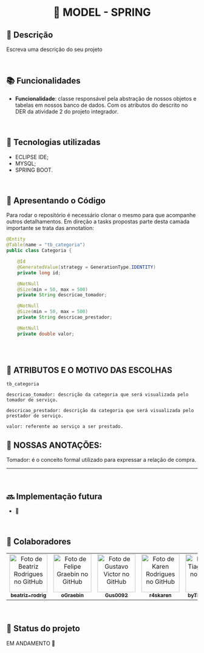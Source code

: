 <h1 align="center">🧡 MODEL - SPRING</h1>

## :memo: Descrição
Escreva uma descrição do seu projeto

<br>

## :books: Funcionalidades
* <b>Funcionalidade</b>: classe responsável pela abstração de nossos objetos e tabelas em nossos banco de dados. Com os atributos do descrito no DER da atividade 2 do projeto integrador.

<br>

## :wrench: Tecnologias utilizadas
* ECLIPSE IDE;
* MYSQL;
* SPRING BOOT.

<br>

## :rocket: Apresentando o Código
Para rodar o repositório é necessário clonar o mesmo para que acompanhe outros detalhamentos. Em direção a tasks propostas parte desta camada importante se trata das annotation:
~~~Java
@Entity
@Table(name = "tb_categoria")
public class Categoria {

	@Id
	@GeneratedValue(strategy = GenerationType.IDENTITY)
	private long id;

	@NotNull
	@Size(min = 50, max = 500)
	private String descricao_tomador;

	@NotNull
	@Size(min = 50, max = 500)
	private String descricao_prestador;

	@NotNull
	private double valor;
  
~~~

<br>

## 🚥 ATRIBUTOS E O MOTIVO DAS ESCOLHAS

```
tb_categoria

descricao_tomador: descrição da categoria que será visualizada pelo tomador de serviço.

descricao_prestador: descrição da categoria que será visualizada pelo prestador de serviço.

valor: referente ao serviço a ser prestado.

```

## 🔺 NOSSAS ANOTAÇÕES:

 Tomador: é o conceito formal utilizado para expressar a relação de compra.
<br>

<hr size = "2"</hr>

<br>

## :soon: Implementação futura
* 🚧

<br>

## :handshake: Colaboradores
<table>
  <tr>
    <td align="center">
      <a href="https://github.com/beatriz-rodrig">
        <img src="https://avatars.githubusercontent.com/u/89103950?v=4" width="100px;" alt="Foto de Beatriz Rodrigues no GitHub"/><br>
        <sub>
          <b>beatriz-rodrig</b>
        </sub>
      </a>
    </td>    
    <td align="center">
      <a href="https://github.com/oGraebin">
        <img src="https://avatars.githubusercontent.com/u/84040211?v=4" width="100px;" alt="Foto de Felipe Graebin no GitHub"/><br>
        <sub>
          <b>oGraebin</b>
        </sub>
      </a>
    </td>
    <td align="center">
      <a href="https://github.com/Gus0092">
        <img src="https://avatars.githubusercontent.com/u/88991885?v=4" width="100px;" alt="Foto de Gustavo Victor no GitHub"/><br>
        <sub>
          <b>Gus0092</b>
        </sub>
      </a>
    </td>
    <td align="center">
      <a href="http://github.com/r4skaren">
        <img src="https://avatars.githubusercontent.com/u/86742652?v=4" width="100px;" alt="Foto de Karen Rodrigues no GitHub"/><br>
        <sub>
          <b>r4skaren</b>
        </sub>
      </a>
    </td>
        <td align="center">
      <a href="https://github.com/byTiagoAssis">
        <img src="https://avatars.githubusercontent.com/u/86063887?v=4" width="100px;" alt="Foto de Tiago Assis no GitHub"/><br>
        <sub>
          <b>byTiagoAssis</b>
        </sub>
      </a>
    </td>
  </tr>
</table>

<br>

## :dart: Status do projeto
EM ANDAMENTO 🔄
